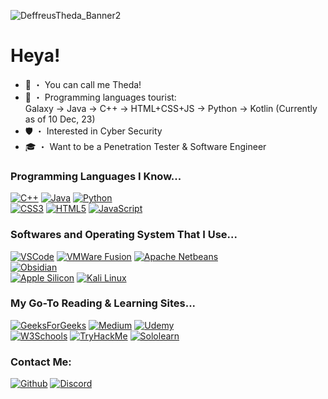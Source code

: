![DeffreusTheda_Banner2](https://github.com/DeffreusTheda/DeffreusTheda/assets/147963726/efb73163-a919-4d0e-ba7c-1788a7612603)<br>
# Heya!
- 👋 ・ You can call me Theda!
- 🚌 ・ Programming languages tourist:<br>
Galaxy -> Java -> C++ -> HTML+CSS+JS -> Python -> Kotlin (Currently as of 10 Dec, 23)
- 🛡 ・ Interested in Cyber Security
- 🎓 ・ Want to be a Penetration Tester & Software Engineer

### Programming Languages I Know...
[![C++](https://img.shields.io/badge/C%2B%2B-00599C?style=for-the-badge&logo=c%2B%2B&logoColor=white)](https://www.sololearn.com/certificates/CC-HZT0GN5W)
[![Java](https://img.shields.io/badge/java-%23ED8B00.svg?style=for-the-badge&logo=openjdk&logoColor=white)](https://www.sololearn.com/certificates/CC-AUOPPNW)
[![Python](https://img.shields.io/badge/Python-FFD43B?style=for-the-badge&logo=python&logoColor=blue)](https://www.sololearn.com/certificates/CC-VBFZEBMD)<br>
[![CSS3](https://img.shields.io/badge/CSS3-1572B6?style=for-the-badge&logo=css3&logoColor=white)](https://www.sololearn.com/certificates/CC-L2NSAQAQ)
[![HTML5](https://img.shields.io/badge/HTML5-E34F26?style=for-the-badge&logo=html5&logoColor=white)](https://www.sololearn.com/certificates/CC-JLCKHYSK)
[![JavaScript](https://img.shields.io/badge/JavaScript-323330?style=for-the-badge&logo=javascript&logoColor=F7DF1E)](https://www.sololearn.com/certificates/CC-CSQQVI3V)<br>

### Softwares and Operating System That I Use...
[![VSCode](https://img.shields.io/badge/VSCode-0078D4?style=for-the-badge&logo=visual%20studio%20code&logoColor=white)](https://code.visualstudio.com/download)
[![VMWare Fusion](https://img.shields.io/badge/VMware-231f20?style=for-the-badge&logo=VMware&logoColor=white)](https://customerconnect.vmware.com/downloads/info/slug/desktop_end_user_computing/vmware_fusion/13_0)
[![Apache Netbeans](https://img.shields.io/badge/apache%20netbeans-1B6AC6?style=for-the-badge&logo=apache%20netbeans%20IDE&logoColor=white)](https://netbeans.apache.org/front/main/download/index.html)<br>
[![Obsidian](https://img.shields.io/badge/Obsidian-483699?style=for-the-badge&logo=Obsidian&logoColor=white)](https://obsidian.md/download)<br>
[![Apple Silicon](https://img.shields.io/badge/apple%20silicon-333333?style=for-the-badge&logo=apple&logoColor=white)](https://www.apple.com/shop/buy-mac)
[![Kali Linux](https://img.shields.io/badge/Kali_Linux-557C94?style=for-the-badge&logo=kali-linux&logoColor=white)](https://www.kali.org/get-kali/)<br>

### My Go-To Reading & Learning Sites...
[![GeeksForGeeks](https://img.shields.io/badge/GeeksforGeeks-298D46?style=for-the-badge&logo=geeksforgeeks&logoColor=white)](https://www.w3schools.com/)
[![Medium](https://img.shields.io/badge/Medium-12100E?style=for-the-badge&logo=medium&logoColor=white)](https://medium.com/@thedadeffreus)
[![Udemy](https://img.shields.io/badge/Udemy-EC5252?style=for-the-badge&logo=Udemy&logoColor=white)](https://www.udemy.com/user/muhammad-alfin-azza-pujaar/)<br>
[![W3Schools](https://img.shields.io/badge/W3Schools-04AA6D?style=for-the-badge&logo=W3Schools&logoColor=white)](https://www.w3schools.com)
[![TryHackMe](https://img.shields.io/badge/-TryHackMe-%23212C42?style=for-the-badge&logo=tryhackme&logoColor=white)](https://tryhackme.com/p/DeffreusTheda)
[![Sololearn](https://img.shields.io/badge/-Sololearn-3a464b?style=for-the-badge&logo=Sololearn&logoColor=white)](https://www.sololearn.com/profile/29681883)<br>

### Contact Me:
[![Github](https://img.shields.io/badge/GitHub-100000?style=for-the-badge&logo=github&logoColor=white)](https://github.com/DeffreusTheda)
[![Discord](https://img.shields.io/badge/Discord-5865F2?style=for-the-badge&logo=discord&logoColor=white)](https://discordapp.com/users/759198715159511070)<br>

<!---
DeffreusTheda/DeffreusTheda is a ✨ special ✨ repository because its `README.md` (this file) appears on your GitHub profile.
You can click the Preview link to take a look at your changes.
--->
